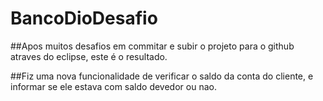 # BancoDioDesafio

##Apos muitos desafios em commitar e subir o projeto para o github atraves do eclipse, este é o resultado.

##Fiz uma nova funcionalidade de verificar o saldo da conta do cliente, e informar se ele estava com saldo devedor ou nao.
